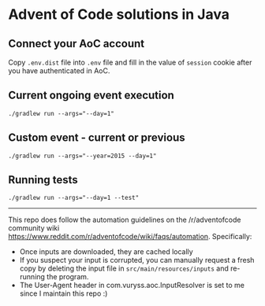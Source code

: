 # Advent of Code solutions in Java

## Connect your AoC account

Copy `.env.dist` file into `.env` file and fill in the value of `session` cookie after you have authenticated in AoC.  

## Current ongoing event execution
`./gradlew run --args="--day=1"`

## Custom event - current or previous
`./gradlew run --args="--year=2015 --day=1"`

## Running tests
`./gradlew run --args="--day=1 --test"`

---
This repo does follow the automation guidelines on the /r/adventofcode community wiki https://www.reddit.com/r/adventofcode/wiki/faqs/automation. Specifically:

- Once inputs are downloaded, they are cached locally
- If you suspect your input is corrupted, you can manually request a fresh copy by deleting the input file in `src/main/resources/inputs` and re-running the program.
- The User-Agent header in com.vuryss.aoc.InputResolver is set to me since I maintain this repo :)